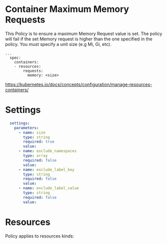 # Container Maximum Memory Requests

This Policy is to ensure a maximum Memory Request value is set. The policy will fail if the set Memory request is higher than the one specified in the policy. You must specify a unit size (e.g Mi, Gi, etc).


```
...
  spec:
    containers:
    - resources:
        requests:
          memory: <size>
```
https://kubernetes.io/docs/concepts/configuration/manage-resources-containers/


# Settings
```yaml
  settings:
    parameters:
      - name: size
        type: string
        required: true
        value:
      - name: exclude_namespaces
        type: array
        required: false
        value:
      - name: exclude_label_key
        type: string
        required: false
        value:
      - name: exclude_label_value
        type: string
        required: false
        value:
```

# Resources
Policy applies to resources kinds:

